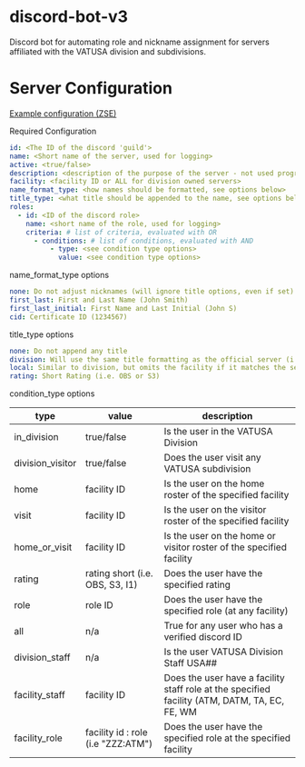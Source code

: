 # discord-bot-v3

Discord bot for automating role and nickname assignment for servers affiliated with the VATUSA division and subdivisions.

# Server Configuration
[Example configuration (ZSE)](https://github.com/VATUSA/discord-bot-v3/blob/main/config/servers/zse.yaml)

Required Configuration 
```yaml
id: <The ID of the discord 'guild'>
name: <Short name of the server, used for logging>
active: <true/false>
description: <description of the purpose of the server - not used programmatically>
facility: <facility ID or ALL for division owned servers>
name_format_type: <how names should be formatted, see options below>
title_type: <what title should be appended to the name, see options below>
roles: 
  - id: <ID of the discord role>
    name: <short name of the role, used for logging>
    criteria: # list of criteria, evaluated with OR
      - conditions: # list of conditions, evaluated with AND
          - type: <see condition type options>
            value: <see condition type options>
```

name_format_type options
```yaml
none: Do not adjust nicknames (will ignore title options, even if set)
first_last: First and Last Name (John Smith)
first_last_initial: First Name and Last Initial (John S)
cid: Certificate ID (1234567)
```

title_type options
```yaml
none: Do not append any title
division: Will use the same title formatting as the official server (i.e. ZZZ EC or ZZZ S3)
local: Similar to division, but omits the facility if it matches the server's facility.
rating: Short Rating (i.e. OBS or S3)
```

condition_type options

| type             | value                              | description                                                                                   |
|------------------|------------------------------------|-----------------------------------------------------------------------------------------------|
| in_division      | true/false                         | Is the user in the VATUSA Division                                                            |
| division_visitor | true/false                         | Does the user visit any VATUSA subdivision                                                    |
| home             | facility ID                        | Is the user on the home roster of the specified facility                                      |
| visit            | facility ID                        | Is the user on the visitor roster of the specified facility                                   |
| home_or_visit    | facility ID                        | Is the user on the home or visitor roster of the specified facility                           |
| rating           | rating short (i.e. OBS, S3, I1)    | Does the user have the specified rating                                                       | 
| role             | role ID                            | Does the user have the specified role (at any facility)                                       |
| all              | n/a                                | True for any user who has a verified discord ID                                               |
| division_staff   | n/a                                | Is the user VATUSA Division Staff USA##                                                       |
| facility_staff   | facility ID                        | Does the user have a facility staff role at the specified facility (ATM, DATM, TA, EC, FE, WM |
| facility_role    | facility id : role (i.e "ZZZ:ATM") | Does the user have the specified role at the specified facility                               |